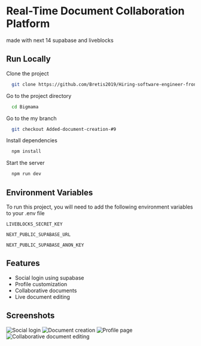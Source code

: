 
# Real-Time Document Collaboration Platform

made with next 14 supabase and liveblocks


## Run Locally

Clone the project

```bash
  git clone https://github.com/Bretis2019/Hiring-software-engineer-frontend.git
```

Go to the project directory

```bash
  cd Bigmama
```

Go to the my branch

```bash
  git checkout Added-document-creation-#9

```

Install dependencies

```bash
  npm install
```

Start the server

```bash
  npm run dev
```


## Environment Variables

To run this project, you will need to add the following environment variables to your .env file

`LIVEBLOCKS_SECRET_KEY`

`NEXT_PUBLIC_SUPABASE_URL`

`NEXT_PUBLIC_SUPABASE_ANON_KEY`


## Features

- Social login using supabase
- Profile customization
- Collaborative documents
- Live document editing


## Screenshots

![Social login](https://i.imgur.com/UxT9Aoh.jpeg)
![Document creation](https://i.imgur.com/0NMs60a.png)
![Profile page](https://i.imgur.com/6gFMa2h.png)
![Collaborative document editing](https://i.imgur.com/aGJceus.jpeg)

